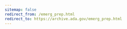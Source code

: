 ```yaml
---
sitemap: false 
redirect_from: /emerg_prep.html 
redirect_to: https://archive.ada.gov/emerg_prep.html 
---
```

